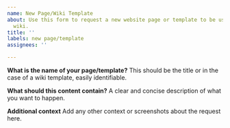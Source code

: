 ```yaml
---
name: New Page/Wiki Template
about: Use this form to request a new website page or template to be used for the
  wiki.
title: ''
labels: new page/template
assignees: ''

---
```


**What is the name of your page/template?**
This should be the title or in the case of a wiki template, easily identifiable.

**What should this content contain?**
A clear and concise description of what you want to happen.

**Additional context**
Add any other context or screenshots about the request here.
